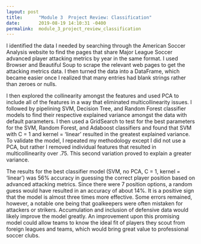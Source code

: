 ```yaml
---
layout: post
title:      "Module 3  Project Review: Classification"
date:       2019-08-19 14:10:31 -0400
permalink:  module_3_project_review_classification
---
```





I identified the data I needed by searching through the American Soccer Analysis website to find the pages that share Major League Soccer advanced player attacking metrics by year in the same format. I used Browser and Beautiful Soup to scrape the relevant web pages to get the attacking metrics data. I then turned the data into a DataFrame, which became easier once I realized that many entries had blank strings rather than zeroes or nulls.

I then explored the collinearity amongst the features and used PCA to include all of the features in a way that eliminated multicollinearity issues. I followed by pipelining SVM, Decision Tree, and Random Forest classifier models to find their respective explained variance amongst the data with default parameters. I then used a GridSearch to test for the best parameters for the SVM, Random Forest, and Adaboost classifiers and found that SVM with C = 1 and kernel = ‘linear’ resulted in the greatest explained variance. To validate the model, I repeated my methodology except I did not use a PCA, but rather I removed individual features that resulted in multicollinearity over .75. This second variation proved to explain a greater variance.

The results for the best classifier model (SVM, no PCA, C = 1, kernel = ‘linear’) was 56% accuracy in guessing the correct player position based on advanced attacking metrics. Since there were 7 position options, a random guess would have resulted in an accuracy of about 14%. It is a positive sign that the model is almost three times more effective. Some errors remained, however, a notable one being that goalkeepers were often mistaken for attackers or strikers. Accumulation and inclusion of defensive data would likely improve the model greatly. An improvement upon this promising model could allow teams to know the ideal fit of players they scout from foreign leagues and teams, which would bring great value to professional soccer clubs.

